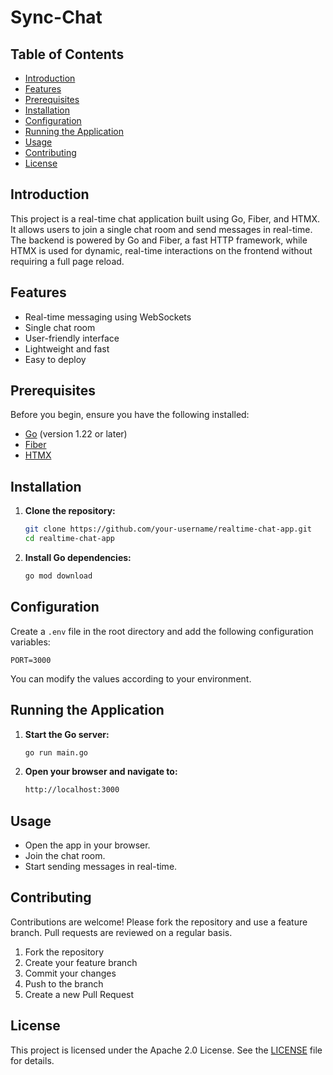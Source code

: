 # Sync-Chat

## Table of Contents

- [Introduction](#introduction)
- [Features](#features)
- [Prerequisites](#prerequisites)
- [Installation](#installation)
- [Configuration](#configuration)
- [Running the Application](#running-the-application)
- [Usage](#usage)
- [Contributing](#contributing)
- [License](#license)

## Introduction

This project is a real-time chat application built using Go, Fiber, and HTMX. It allows users to join a single chat room and send messages in real-time. The backend is powered by Go and Fiber, a fast HTTP framework, while HTMX is used for dynamic, real-time interactions on the frontend without requiring a full page reload.

## Features

- Real-time messaging using WebSockets
- Single chat room
- User-friendly interface
- Lightweight and fast
- Easy to deploy

## Prerequisites

Before you begin, ensure you have the following installed:

- [Go](https://golang.org/dl/) (version 1.22 or later)
- [Fiber](https://gofiber.io/)
- [HTMX](https://htmx.org/)

## Installation

1. **Clone the repository:**

    ```bash
    git clone https://github.com/your-username/realtime-chat-app.git
    cd realtime-chat-app
    ```

2. **Install Go dependencies:**

    ```bash
    go mod download
    ```

## Configuration

Create a `.env` file in the root directory and add the following configuration variables:

```env
PORT=3000
 ```
You can modify the values according to your environment.

## Running the Application

1. **Start the Go server:**

    ```bash
    go run main.go
     ```
2. **Open your browser and navigate to:**

    ```bash
    http://localhost:3000
     ```
## Usage

- Open the app in your browser.
- Join the chat room.
- Start sending messages in real-time.

## Contributing

Contributions are welcome! Please fork the repository and use a feature branch. Pull requests are reviewed on a regular basis.

1. Fork the repository
2. Create your feature branch 
3. Commit your changes 
4. Push to the branch 
5. Create a new Pull Request

## License

This project is licensed under the Apache 2.0 License. See the [LICENSE](LICENSE) file for details.


